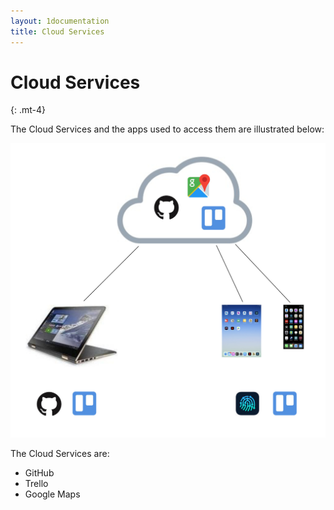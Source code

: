 ```yaml
---
layout: 1documentation
title: Cloud Services
---
```


# Cloud Services
{: .mt-4}

The Cloud Services and the apps used to access them are illustrated below:

<img src="images/picture01.jpg" width="600"/>

The Cloud Services are:

- GitHub
- Trello
- Google Maps